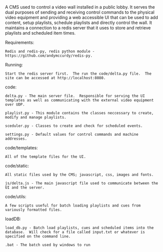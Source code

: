 A CMS used to control a video wall installed in a public lobby.  It serves the dual purposes of sending and receiving control commands to the physical video equipment and providing a web accessible UI that can be used to add content, setup playlists, schedule playlists and directly control the wall.  It maintains a connection to a redis server that it uses to store and retrieve playlists and scheduled item times.  

Requirements:

	Redis and redis-py, redis python module - https://github.com/andymccurdy/redis-py.  

Running:

	Start the redis server first.  The run the code/delta.py file.  The site can be accessed at http://localhost:8080.

code:
	
	delta.py - The main server file.  Responsible for serving the UI templates as well as communicating with the external video equipment over UDP.  

	playlist.py - This module contains the classes neccessary to create, modify and manage playlists.

	sceduler.py - Classes to create and check for scheduled events.

	settings.py - Default values for control commands and machine addresses.

code/templates:

	All of the template files for the UI.

code/static:
	
	All static files used by the CMS; javascript, css, images and fonts.

	js/delta.js - The main javascript file used to communicate between the UI and the server.

code/utils:
	
	A few scripts useful for batch loading playlists and cues from variously formatted files.

loadDB:

	load_db.py - Batch load playlists, cues and scheduled items into the database.  Will check for a file called input.txt or whatever is specified on the command line.

	.bat - The batch used by windows to run